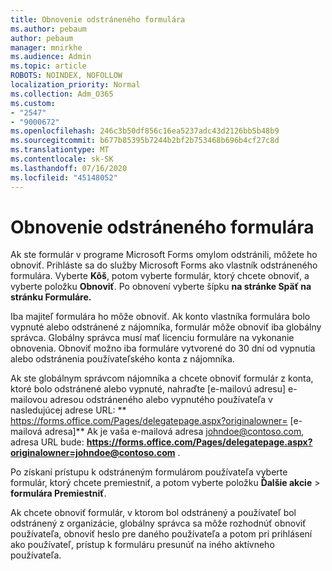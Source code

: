```yaml
---
title: Obnovenie odstráneného formulára
ms.author: pebaum
author: pebaum
manager: mnirkhe
ms.audience: Admin
ms.topic: article
ROBOTS: NOINDEX, NOFOLLOW
localization_priority: Normal
ms.collection: Adm_O365
ms.custom:
- "2547"
- "9000672"
ms.openlocfilehash: 246c3b50df856c16ea5237adc43d2126bb5b48b9
ms.sourcegitcommit: b677b85395b7244b2bf2b753468b696b4cf27c8d
ms.translationtype: MT
ms.contentlocale: sk-SK
ms.lasthandoff: 07/16/2020
ms.locfileid: "45148052"
---
```

# <a name="restore-a-deleted-form"></a>Obnovenie odstráneného formulára

Ak ste formulár v programe Microsoft Forms omylom odstránili, môžete ho obnoviť. Prihláste sa do služby Microsoft Forms ako vlastník odstráneného formulára. Vyberte **Kôš**, potom vyberte formulár, ktorý chcete obnoviť, a vyberte položku **Obnoviť**. Po obnovení vyberte šípku **na stránke Späť na stránku Formuláre.**

Iba majiteľ formulára ho môže obnoviť. Ak konto vlastníka formulára bolo vypnuté alebo odstránené z nájomníka, formulár môže obnoviť iba globálny správca. Globálny správca musí mať licenciu formuláre na vykonanie obnovenia. Obnoviť možno iba formuláre vytvorené do 30 dní od vypnutia alebo odstránenia používateľského konta z nájomníka.

Ak ste globálnym správcom nájomníka a chcete obnoviť formulár z konta, ktoré bolo odstránené alebo vypnuté, nahraďte [e-mailovú adresu] e-mailovou adresou odstráneného alebo vypnutého používateľa v nasledujúcej adrese URL: ** https://forms.office.com/Pages/delegatepage.aspx?originalowner= [e-mailová adresa]** Ak je vaša e-mailová adresa johndoe@contoso.com, adresa URL bude: **https://forms.office.com/Pages/delegatepage.aspx?originalowner=johndoe@contoso.com** . 

Po získaní prístupu k odstráneným formulárom používateľa vyberte formulár, ktorý chcete premiestniť, a potom vyberte položku **Ďalšie akcie**  >  **formulára Premiestniť**.

Ak chcete obnoviť formulár, v ktorom bol odstránený a používateľ bol odstránený z organizácie, globálny správca sa môže rozhodnúť obnoviť používateľa, obnoviť heslo pre daného používateľa a potom pri prihlásení ako používateľ, prístup k formuláru presunúť na iného aktívneho používateľa. 